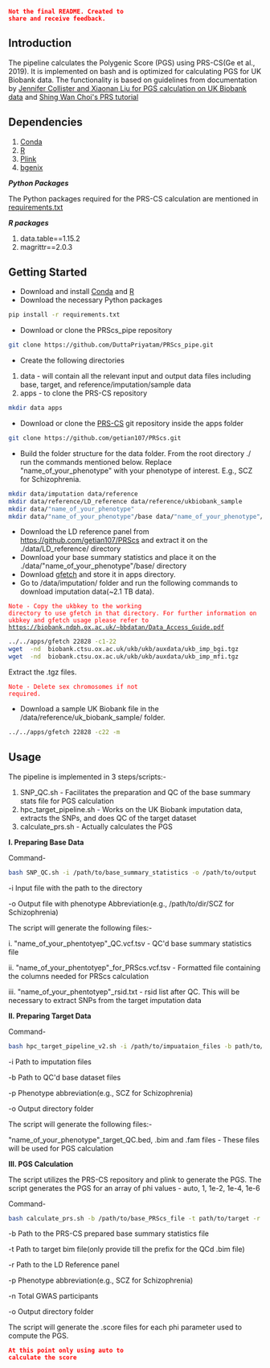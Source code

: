 <code style="color : red">**Not the final README. Created to share and receive feedback.**</code>

## Introduction
The pipeline calculates the Polygenic Score (PGS) using PRS-CS(Ge et al., 2019). It is implemented on bash and is optimized for calculating PGS for UK Biobank data. The functionality is based on guidelines from documentation by [Jennifer Collister and Xiaonan Liu for PGS calculation on UK Biobank data](https://2cjenn.github.io/PRS_Pipeline/) and [Shing Wan Choi's PRS tutorial](https://choishingwan.github.io/PRS-Tutorial/)

## Dependencies
1. [Conda](https://conda.io/projects/conda/en/latest/user-guide/getting-started.html)
2. [R](https://www.r-project.org/)
3. [Plink](https://www.cog-genomics.org/plink/)
4. [bgenix](https://enkre.net/cgi-bin/code/bgen/doc/trunk/doc/wiki/bgenix.md)

*****Python Packages*****

The Python packages required for the PRS-CS calculation are mentioned in [requirements.txt](https://github.com/DuttaPriyatam/PRScs_pipe/blob/master/requirements.txt)

*****R packages*****
1. data.table==1.15.2
2. magrittr==2.0.3

## Getting Started
- Download and install [Conda](https://conda.io/projects/conda/en/latest/user-guide/getting-started.html) and [R](https://www.r-project.org/)
- Download the necessary Python packages
```bash
pip install -r requirements.txt
```
- Download or clone the PRScs_pipe repository
```bash
git clone https://github.com/DuttaPriyatam/PRScs_pipe.git
````
- Create the following directories
1. data - will contain all the relevant input and output data files including base, target, and reference/imputation/sample data
2. apps - to clone the PRS-CS repository
```bash
mkdir data apps
```
- Download or clone the [PRS-CS](https://github.com/getian107/PRScs) git repository inside the apps folder
```bash
git clone https://github.com/getian107/PRScs.git
```
- Build the folder structure for the data folder. From the root directory ./ run the commands mentioned below. Replace "name_of_your_phenotype" with your phenotype of interest. E.g., SCZ for Schizophrenia. 
```bash
mkdir data/imputation data/reference
mkdir data/reference/LD_reference data/reference/ukbiobank_sample
mkdir data/"name_of_your_phenotype"
mkdir data/"name_of_your_phenotype"/base data/"name_of_your_phenotype"/target data/"name_of_your_phenotype"/results
```
- Download the LD reference panel from https://github.com/getian107/PRScs and extract it on the ./data/LD_reference/ directory
- Download your base summary statistics and place it on the ./data/"name_of_your_phenotype"/base/ directory
- Download [gfetch](https://biobank.ndph.ox.ac.uk/showcase/refer.cgi?id=668) and store it in apps directory.
- Go to /data/imputation/ folder and run the following commands to download imputation data(~2.1 TB data).

<code style="color : red">Note - Copy the ukbkey to the working directory to use gfetch in that directory. For further information on ukbkey and gfetch usage please refer to https://biobank.ndph.ox.ac.uk/~bbdatan/Data_Access_Guide.pdf</code>
```bash
../../apps/gfetch 22828 -c1-22
wget  -nd  biobank.ctsu.ox.ac.uk/ukb/ukb/auxdata/ukb_imp_bgi.tgz
wget  -nd  biobank.ctsu.ox.ac.uk/ukb/ukb/auxdata/ukb_imp_mfi.tgz
```
Extract the .tgz files. 

<code style="color : red">Note - Delete sex chromosomes if not required.</code>

- Download a sample UK Biobank file in the /data/reference/uk_biobank_sample/ folder.
```bash
../../apps/gfetch 22828 -c22 -m
```

## Usage
The pipeline is implemented in 3 steps/scripts:-
1. SNP_QC.sh - Facilitates the preparation and QC of the base summary stats file for PGS calculation
2. hpc_target_pipeline.sh - Works on the UK Biobank imputation data, extracts the SNPs, and does QC of the target dataset
3. calculate_prs.sh - Actually calculates the PGS

**I. Preparing Base Data**

Command-
```bash
bash SNP_QC.sh -i /path/to/base_summary_statistics -o /path/to/output
```
-i Input file with the path to the directory

-o Output file with phenotype Abbreviation(e.g., /path/to/dir/SCZ for Schizophrenia)

The script will generate the following files:-

i. "name_of_your_phentotyep"_QC.vcf.tsv - QC'd base summary statistics file 

ii. "name_of_your_phentotyep"_for_PRScs.vcf.tsv - Formatted file containing the columns needed for PRScs calculation

iii. "name_of_your_phentotyep"_rsid.txt - rsid list after QC. This will be necessary to extract SNPs from the target imputation data

**II. Preparing Target Data**

Command-
```bash
bash hpc_target_pipeline_v2.sh -i /path/to/impuataion_files -b path/to/QCd_base_summ_stats -p phenotype_abbreviation -o path/to/output_dir
```
-i Path to imputation files

-b Path to QC'd base dataset files

-p Phenotype abbreviation(e.g., SCZ for Schizophrenia)

-o Output directory folder

The script will generate the following files:-

"name_of_your_phenotype"_target_QC.bed, .bim and .fam files - These files will be used for PGS calculation

**III. PGS Calculation**

The script utilizes the PRS-CS repository and plink to generate the PGS. The script generates the PGS for an array of phi values - auto, 1, 1e-2, 1e-4, 1e-6

Command-
```bash
bash calculate_prs.sh -b /path/to/base_PRScs_file -t path/to/target -r path/to/LD_reference -o path/to/output_dir
```
-b Path to the PRS-CS prepared base summary statistics file

-t Path to target bim file(only provide till the prefix for the QCd .bim file) 

-r Path to the LD Reference panel

-p Phenotype abbreviation(e.g., SCZ for Schizophrenia)

-n Total GWAS participants

-o Output directory folder

The script will generate the .score files for each phi parameter used to compute the PGS.

<code style="color : red">**At this point only using auto to calculate the score**</code>

